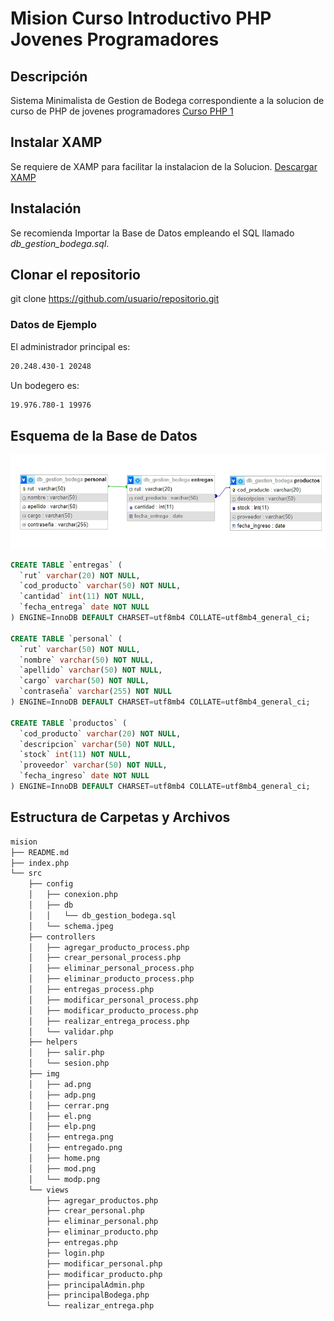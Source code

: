 # Mision Curso Introductivo PHP Jovenes Programadores

## Descripción
Sistema Minimalista de Gestion de Bodega correspondiente a la solucion de curso de PHP de jovenes programadores
[Curso PHP 1](https://jp.biblioredes.gob.cl/moodle/course/view.php?id=74)

## Instalar XAMP
Se requiere de XAMP para facilitar la instalacion de la Solucion.
[Descargar XAMP](https://www.apachefriends.org/download.html)

## Instalación
Se recomienda Importar la Base de Datos empleando el SQL llamado *db_gestion_bodega.sql*.

## Clonar el repositorio
git clone https://github.com/usuario/repositorio.git

### Datos de Ejemplo

El administrador principal es:
```bash
20.248.430-1 20248
```

Un bodegero es:
```bash
19.976.780-1 19976
```

## Esquema de la Base de Datos

![Esquema de la Base de Datos](src/config/schema.jpeg)


```sql
CREATE TABLE `entregas` (
  `rut` varchar(20) NOT NULL,
  `cod_producto` varchar(50) NOT NULL,
  `cantidad` int(11) NOT NULL,
  `fecha_entrega` date NOT NULL
) ENGINE=InnoDB DEFAULT CHARSET=utf8mb4 COLLATE=utf8mb4_general_ci;

CREATE TABLE `personal` (
  `rut` varchar(50) NOT NULL,
  `nombre` varchar(50) NOT NULL,
  `apellido` varchar(50) NOT NULL,
  `cargo` varchar(50) NOT NULL,
  `contraseña` varchar(255) NOT NULL
) ENGINE=InnoDB DEFAULT CHARSET=utf8mb4 COLLATE=utf8mb4_general_ci;

CREATE TABLE `productos` (
  `cod_producto` varchar(20) NOT NULL,
  `descripcion` varchar(50) NOT NULL,
  `stock` int(11) NOT NULL,
  `proveedor` varchar(50) NOT NULL,
  `fecha_ingreso` date NOT NULL
) ENGINE=InnoDB DEFAULT CHARSET=utf8mb4 COLLATE=utf8mb4_general_ci;
```

## Estructura de Carpetas y Archivos
```bash
mision
├── README.md
├── index.php
└── src
    ├── config
    │   ├── conexion.php
    │   ├── db
    │   │   └── db_gestion_bodega.sql     
    │   └── schema.jpeg
    ├── controllers
    │   ├── agregar_producto_process.php  
    │   ├── crear_personal_process.php    
    │   ├── eliminar_personal_process.php 
    │   ├── eliminar_producto_process.php 
    │   ├── entregas_process.php
    │   ├── modificar_personal_process.php
    │   ├── modificar_producto_process.php
    │   ├── realizar_entrega_process.php  
    │   └── validar.php
    ├── helpers
    │   ├── salir.php
    │   └── sesion.php
    ├── img
    │   ├── ad.png
    │   ├── adp.png
    │   ├── cerrar.png
    │   ├── el.png
    │   ├── elp.png
    │   ├── entrega.png
    │   ├── entregado.png
    │   ├── home.png
    │   ├── mod.png
    │   └── modp.png
    └── views
        ├── agregar_productos.php
        ├── crear_personal.php
        ├── eliminar_personal.php
        ├── eliminar_producto.php
        ├── entregas.php
        ├── login.php
        ├── modificar_personal.php
        ├── modificar_producto.php
        ├── principalAdmin.php
        ├── principalBodega.php
        └── realizar_entrega.php
```